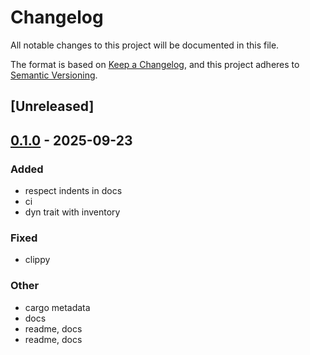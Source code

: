# Changelog

All notable changes to this project will be documented in this file.

The format is based on [Keep a Changelog](https://keepachangelog.com/en/1.0.0/),
and this project adheres to [Semantic Versioning](https://semver.org/spec/v2.0.0.html).

## [Unreleased]

## [0.1.0](https://github.com/joshua-auchincloss/dyn-inventory/releases/tag/v0.1.0) - 2025-09-23

### Added

- respect indents in docs
- ci
- dyn trait with inventory

### Fixed

- clippy

### Other

- cargo metadata
- docs
- readme, docs
- readme, docs
